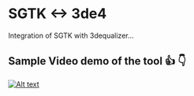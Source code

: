 # SGTK <-> 3de4
Integration of SGTK with 3dequalizer...

## Sample Video demo of the tool  :+1: :point_down:

[![Alt text](https://img.youtube.com/vi/sv0vfZSmgx4/0.jpg)](https://www.youtube.com/watch?v=sv0vfZSmgx4)
